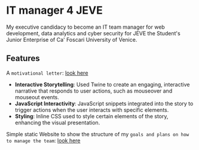 # IT manager 4 JEVE
 My executive candidacy to become an IT team manager for web development, data analytics and cyber security for JEVE the Student's Junior Enterprise of Ca' Foscari University of Venice.
## Features
A `motivational letter`: [look here](http://tfy.altervista.org/candidatura_executive/1/lettera.html) 
- **Interactive Storytelling**: Used Twine to create an engaging, interactive narrative that responds to user actions, such as mouseover and mouseout events.
- **JavaScript Interactivity**: JavaScript snippets integrated into the story to trigger actions when the user interacts with specific elements.
- **Styling**: Inline CSS used to style certain elements of the story, enhancing the visual presentation.

Simple static Website to show the structure of my `goals and plans on how to manage the team`: [look here](http://tfy.altervista.org/candidatura_executive/1/strategia.html)
 
